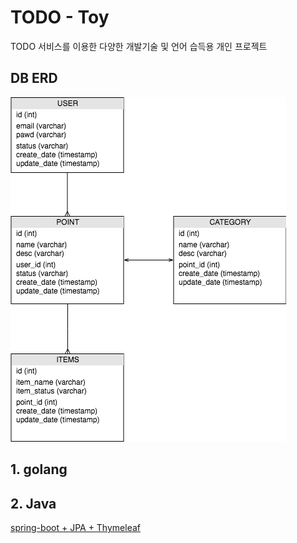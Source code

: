 # TODO - Toy

TODO 서비스를 이용한 다양한 개발기술 및 언어 습득용 개인 프로젝트

## DB ERD
![Alt text](/img/Todo-Toy.png)

## 1. golang

## 2. Java
[spring-boot + JPA + Thymeleaf](https://github.com/hellworld-io/todo-toy/tree/toy-java)